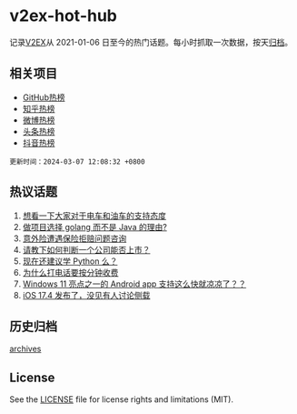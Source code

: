 # v2ex-hot-hub

 记录[V2EX](https://www.v2ex.com/)从 2021-01-06 日至今的热门话题。每小时抓取一次数据，按天[归档](archives)。
 
 ## 相关项目

- [GitHub热榜](https://github.com/lonnyzhang423/github-hot-hub)
- [知乎热榜](https://github.com/lonnyzhang423/zhihu-hot-hub)
- [微博热榜](https://github.com/lonnyzhang423/weibo-hot-hub)
- [头条热榜](https://github.com/lonnyzhang423/toutiao-hot-hub)
- [抖音热榜](https://github.com/lonnyzhang423/douyin-hot-hub)


 `更新时间：2024-03-07 12:08:32 +0800`

## 热议话题

1. [想看一下大家对于电车和油车的支持态度](https://www.v2ex.com/t/1021296)
1. [做项目选择 golang 而不是 Java 的理由?](https://www.v2ex.com/t/1021175)
1. [意外险遭遇保险拒赔问题咨询](https://www.v2ex.com/t/1021082)
1. [请教下如何判断一个公司能否上市？](https://www.v2ex.com/t/1021295)
1. [现在还建议学 Python 么？](https://www.v2ex.com/t/1021307)
1. [为什么打电话要按分钟收费](https://www.v2ex.com/t/1021235)
1. [Windows 11 亮点之一的 Android app 支持这么快就凉凉了？？](https://www.v2ex.com/t/1021118)
1. [iOS 17.4 发布了，没见有人讨论侧载](https://www.v2ex.com/t/1021069)

## 历史归档

[archives](archives)

## License

See the [LICENSE](LICENSE) file for license rights and limitations (MIT).
